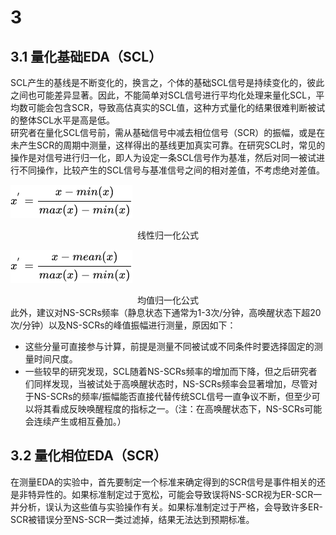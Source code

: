 # 3 
## 3.1 量化基础EDA（SCL）
SCL产生的基线是不断变化的，换言之，个体的基础SCL信号是持续变化的，彼此之间也可能差异显著。因此，不能简单对SCL信号进行平均化处理来量化SCL，平均数可能会包含SCR，导致高估真实的SCL值，这种方式量化的结果很难判断被试的整体SCL水平是高是低。\
研究者在量化SCL信号前，需从基础信号中减去相位信号（SCR）的振幅，或是在未产生SCR的周期中测量，这样得出的基线更加真实可靠。在研究SCL时，常见的操作是对信号进行归一化，即人为设定一条SCL信号作为基准，然后对同一被试进行不同操作，比较产生的SCL信号与基准信号之间的相对差值，不考虑绝对差值。

![](https://raw.githubusercontent.com/evelyn046/EDAmanual_test/master/source/picture/normalization.png)
<center>线性归一化公式</center>

![](https://raw.githubusercontent.com/evelyn046/EDAmanual_test/master/source/picture/meannormalization.png)
<center>均值归一化公式</center>
此外，建议对NS-SCRs频率（静息状态下通常为1-3次/分钟，高唤醒状态下超20次/分钟）以及NS-SCRs的峰值振幅进行测量，原因如下：

* 这些分量可直接参与计算，前提是测量不同被试或不同条件时要选择固定的测量时间尺度。
* 一些较早的研究发现，SCL随着NS-SCRs频率的增加而下降，但之后研究者们同样发现，当被试处于高唤醒状态时，NS-SCRs频率会显著增加，尽管对于NS-SCRs的频率/振幅能否直接代替传统SCL信号一直争议不断，但至少可以将其看成反映唤醒程度的指标之一。（注：在高唤醒状态下，NS-SCRs可能会连续产生或相互叠加。）

## 3.2 量化相位EDA（SCR）
在测量EDA的实验中，首先要制定一个标准来确定得到的SCR信号是事件相关的还是非特异性的。如果标准制定过于宽松，可能会导致误将NS-SCR视为ER-SCR一并分析，误认为这些值与实验操作有关。如果标准制定过于严格，会导致许多ER-SCR被错误分至NS-SCR一类过滤掉，结果无法达到预期标准。
